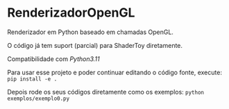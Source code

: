 # RenderizadorOpenGL
Renderizador em Python baseado em chamadas OpenGL.

O código já tem suport (parcial) para ShaderToy diretamente.

Compatibilidade com _Python3.11_

Para usar esse projeto e poder continuar editando o código fonte, execute:
`pip install -e .`

Depois rode os seus códigos diretamente como os exemplos:
`python exemplos/exemplo0.py`

